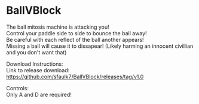 # BallVBlock

The ball mitosis machine is attacking you!
<br/>
Control your paddle side to side to bounce the ball away!
<br/>
Be careful with each reflect of the ball another appears!
<br/>
Missing a ball will cause it to dissapear! (Likely harming an innocent civillian and you don't want that)

Download Instructions:
<br/>
Link to release download: 
https://github.com/sfaulk7/BallVBlock/releases/tag/v1.0

Controls:
<br/>
Only A and D are required!
